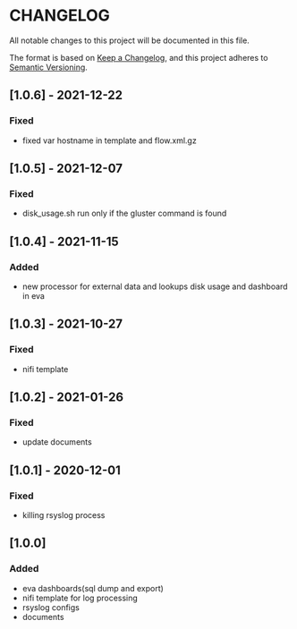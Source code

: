 # __CHANGELOG__

All notable changes to this project will be documented in this file.

The format is based on [Keep a Changelog](https://keepachangelog.com/en/1.0.0/),
and this project adheres to [Semantic Versioning](https://semver.org/spec/v2.0.0.html).

## [1.0.6] - 2021-12-22
### Fixed
- fixed var hostname in template and flow.xml.gz

## [1.0.5] - 2021-12-07
### Fixed
- disk_usage.sh run only if  the gluster command is found

## [1.0.4] - 2021-11-15
### Added

- new processor for external data and lookups disk usage and dashboard in eva

## [1.0.3] - 2021-10-27
### Fixed

- nifi template

## [1.0.2] - 2021-01-26
### Fixed

- update documents

## [1.0.1] - 2020-12-01
### Fixed

- killing rsyslog process 

## [1.0.0]
### Added

- eva dashboards(sql dump and export)
- nifi template for log processing
- rsyslog configs 
- documents 
